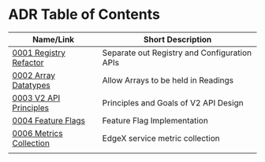 # ADR Table of Contents

| Name/Link                                                      | Short Description                               |
| -------------------------------------------------------------- | ----------------------------------------------- |
| [0001 Registry Refactor](0001-Registy-Refactor.md)             | Separate out Registry and Configuration APIs    |
| [0002 Array Datatypes](device-service/0002-Array-Datatypes.md) | Allow Arrays to be held in Readings             |
| [0003 V2 API Principles](core/0003-V2-API-Principles.md)       | Principles and Goals of V2 API Design           |
| [0004 Feature Flags](0004-Feature-Flags.md)                    | Feature Flag Implementation                     |
| [0006 Metrics Collection](system-management/0006-EdgeX-Metrics.md)   | EdgeX service metric collection  |
|                                                                |                                                 |
